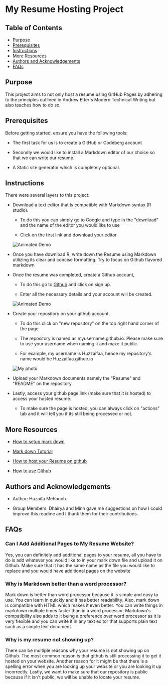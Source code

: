 # My Resume Hosting Project

## Table of Contents

- [Purpose](#purpose)
- [Prerequisites](#prerequisites)
- [Instructions](#instructions)
- [More Resources](#more-resources)
- [Authors and Acknowledgements](#authors-and-acknowledgements)
- [FAQs](#faqs)

## Purpose

This project aims to not only host a resume using GitHub Pages by adhering to the principles outlined in Andrew Etter's Modern Technical Writing but also teaches how to do so. 

## Prerequisites

Before getting started, ensure you have the following tools:

- The first task for us is to create a GitHub or Codeberg account

- Secondly we would like to install a Markdown editor of our choice so that we can write our resume.

- A Static site generator which is completely optional.

## Instructions

There were several layers to this project:

- Download a text editor that is compatible with Markdown syntax (R studio). 
  
  - To do this you can simply go to Google and type in the "download" and the name of the editor you would like to use
  
  - Click on the first link and download your editor
  
  ![Animated Demo](https://huzzaifaa.github.io/R%20Gif.gif)

- Once you have download R, write down the Resume using Markdown utilizing its clear and concise formatting. Try to focus on Github flavored markdown 

- Once the resume was completed, create a Github account,

  - To do this go to [Github](Github.com) and click on sign up.
  
  - Enter all the necessary details and your account will be created.
  
  ![Animated Demo](https://huzzaifaa.github.io/g%20gif.gif)
  

- Create your repository on your github account. 

  - To do this click on "new repository" on the top right hand corner of the page
  
  - The repository is named as myusername.github.io. Please make sure to use your username when naming it and make it public. 
  
  - For example, my username is Huzzaifaa, hence my repository's name would be Huzzaifaa.github.io
  
  ![My photo](https://huzzaifaa.github.io/Repository.png)

- Upload your Markdown documents namely the "Resume" and "README" on the repository.  

- Lastly, access your github page link (make sure that it is hosted) to access your hosted resume.  

  - To make sure the page is hosted, you can always click on "actions" tab and it will tell you if its still being processed or not.

## More Resources

- [How to setup mark down](https://www.youtube.com/watch?v=DLLrcr9u_XI&ab_channel=DeAndreQueary)

- [Mark down Tutorial](https://www.youtube.com/watch?v=eJojC3lSkwg&t=144s&ab_channel=SteveGriffith-Prof3ssorSt3v3)

- [How to host your Resume on github](https://www.youtube.com/watch?v=o5g-lUuFgpg&ab_channel=TonyTeachesTech)

- [How to use Github](https://www.youtube.com/watch?v=tRZGeaHPoaw&ab_channel=KevinStratvert)


## Authors and Acknowledgements

- Author: Huzaifa Mehboob.

- Group Members: Dhairya and Minh gave me suggestions on how I could improve this readme and I thank them for their contributions. 


## FAQs

###  Can I Add Additional Pages to My Resume Website?

Yes, you can definitely add additional pages to your resume, all you have to do is add whatever you would like to in your mark down file and upload it on Github. Make sure that it has the same name as the file you would like to replace and you would have additional pages on the website 

### Why is Markdown better than a word processor?

Mark down is better than word processor because it is simple and easy to use. You can learn in quickly and it has better readability. Also, mark down is compatible with HTML which makes it even better. You can write things in markdown multiple times faster than in a word processor. Markdown's compatibility also adds to it being a preference over word processor as it is very flexible and you can write it in any text editor that supports plain text such as a simple text document. 

### Why is my resume not showing up?

There can be multiple reasons why your resume is not showing up on Github. The most common reason is that github is still processing it to get it hosted on your website. Another reason for it might be that there is a spelling error when you are looking up your website or you are looking it up incorrectly. Lastly, we want to make sure that our repository is public because if it isn't public, we will be unable to locate your resume.  

